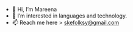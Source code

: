 - 👋 Hi, I’m Mareena
- 👀 I’m interested in languages and technology.
- 📫 Reach me here > skefolksy@gmail.com

<!---
skefolksy/skefolksy is a ✨ special ✨ repository because its `README.md` (this file) appears on your GitHub profile.
You can click the Preview link to take a look at your changes.
--->
